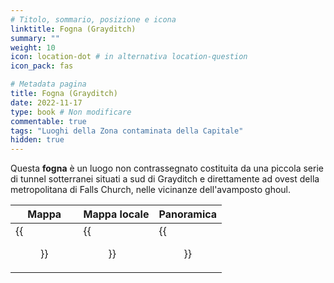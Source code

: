 ```yaml
---
# Titolo, sommario, posizione e icona
linktitle: Fogna (Grayditch)
summary: ""
weight: 10
icon: location-dot # in alternativa location-question
icon_pack: fas

# Metadata pagina
title: Fogna (Grayditch)
date: 2022-11-17
type: book # Non modificare
commentable: true
tags: "Luoghi della Zona contaminata della Capitale"
hidden: true
---
```



<div class="fo3">


Questa **fogna** è un luogo non contrassegnato costituita da una piccola serie  di tunnel sotterranei situati a sud di Grayditch e direttamente ad ovest della metropolitana di Falls Church, nelle vicinanze dell'avamposto ghoul. 

| Mappa                                       | Mappa locale                                        | Panoramica                                       |
| ------------------------------------------- | --------------------------------------------------- | ------------------------------------------------ |
| {{<figure src="fo3/Sewer_Grayditch_loc.webp">}} | {{<figure src="fo3/Sewer_(Grayditch)_Local_Map.webp">}} | {{<figure src="fo3/Sewer_Grayditch_exterior.webp">}} |

</div>